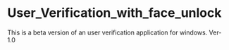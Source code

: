 # User_Verification_with_face_unlock
 This is a beta version of an user verification application for windows.  Ver-1.0

